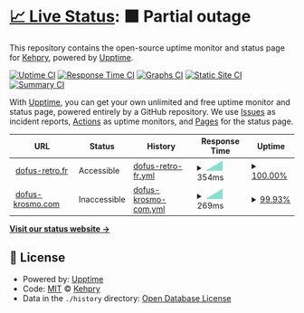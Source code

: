 # [📈 Live Status](https://Kehpry.github.io/phishcheck): <!--live status--> **🟧 Partial outage**

This repository contains the open-source uptime monitor and status page for [Kehpry](https://Kehpry.github.io/phishcheck), powered by [Upptime](https://github.com/upptime/upptime).

[![Uptime CI](https://github.com/Kehpry/phishcheck/workflows/Uptime%20CI/badge.svg)](https://github.com/Kehpry/phishcheck/actions?query=workflow%3A%22Uptime+CI%22)
[![Response Time CI](https://github.com/Kehpry/phishcheck/workflows/Response%20Time%20CI/badge.svg)](https://github.com/Kehpry/phishcheck/actions?query=workflow%3A%22Response+Time+CI%22)
[![Graphs CI](https://github.com/Kehpry/phishcheck/workflows/Graphs%20CI/badge.svg)](https://github.com/Kehpry/phishcheck/actions?query=workflow%3A%22Graphs+CI%22)
[![Static Site CI](https://github.com/Kehpry/phishcheck/workflows/Static%20Site%20CI/badge.svg)](https://github.com/Kehpry/phishcheck/actions?query=workflow%3A%22Static+Site+CI%22)
[![Summary CI](https://github.com/Kehpry/phishcheck/workflows/Summary%20CI/badge.svg)](https://github.com/Kehpry/phishcheck/actions?query=workflow%3A%22Summary+CI%22)

With [Upptime](https://upptime.js.org), you can get your own unlimited and free uptime monitor and status page, powered entirely by a GitHub repository. We use [Issues](https://github.com/Kehpry/phishcheck/issues) as incident reports, [Actions](https://github.com/Kehpry/phishcheck/actions) as uptime monitors, and [Pages](https://Kehpry.github.io/phishcheck) for the status page.

<!--start: status pages-->
<!-- This summary is generated by Upptime (https://github.com/upptime/upptime) -->
<!-- Do not edit this manually, your changes will be overwritten -->
<!-- prettier-ignore -->
| URL | Status | History | Response Time | Uptime |
| --- | ------ | ------- | ------------- | ------ |
| <img alt="" src="https://favicons.githubusercontent.com/dofus-retro.fr" height="13"> [dofus-retro.fr](https://dofus-retro.fr) | Accessible | [dofus-retro-fr.yml](https://github.com/Kehpry/phishcheck/commits/HEAD/history/dofus-retro-fr.yml) | <details><summary><img alt="Response time graph" src="./graphs/dofus-retro-fr/response-time-week.png" height="20"> 354ms</summary><br><a href="https://phishcheck.dofhelp.fr/history/dofus-retro-fr"><img alt="Response time 354" src="https://img.shields.io/endpoint?url=https%3A%2F%2Fraw.githubusercontent.com%2FKehpry%2Fphishcheck%2FHEAD%2Fapi%2Fdofus-retro-fr%2Fresponse-time.json"></a><br><a href="https://phishcheck.dofhelp.fr/history/dofus-retro-fr"><img alt="24-hour response time 354" src="https://img.shields.io/endpoint?url=https%3A%2F%2Fraw.githubusercontent.com%2FKehpry%2Fphishcheck%2FHEAD%2Fapi%2Fdofus-retro-fr%2Fresponse-time-day.json"></a><br><a href="https://phishcheck.dofhelp.fr/history/dofus-retro-fr"><img alt="7-day response time 354" src="https://img.shields.io/endpoint?url=https%3A%2F%2Fraw.githubusercontent.com%2FKehpry%2Fphishcheck%2FHEAD%2Fapi%2Fdofus-retro-fr%2Fresponse-time-week.json"></a><br><a href="https://phishcheck.dofhelp.fr/history/dofus-retro-fr"><img alt="30-day response time 354" src="https://img.shields.io/endpoint?url=https%3A%2F%2Fraw.githubusercontent.com%2FKehpry%2Fphishcheck%2FHEAD%2Fapi%2Fdofus-retro-fr%2Fresponse-time-month.json"></a><br><a href="https://phishcheck.dofhelp.fr/history/dofus-retro-fr"><img alt="1-year response time 354" src="https://img.shields.io/endpoint?url=https%3A%2F%2Fraw.githubusercontent.com%2FKehpry%2Fphishcheck%2FHEAD%2Fapi%2Fdofus-retro-fr%2Fresponse-time-year.json"></a></details> | <details><summary><a href="https://phishcheck.dofhelp.fr/history/dofus-retro-fr">100.00%</a></summary><a href="https://phishcheck.dofhelp.fr/history/dofus-retro-fr"><img alt="All-time uptime 100.00%" src="https://img.shields.io/endpoint?url=https%3A%2F%2Fraw.githubusercontent.com%2FKehpry%2Fphishcheck%2FHEAD%2Fapi%2Fdofus-retro-fr%2Fuptime.json"></a><br><a href="https://phishcheck.dofhelp.fr/history/dofus-retro-fr"><img alt="24-hour uptime 100.00%" src="https://img.shields.io/endpoint?url=https%3A%2F%2Fraw.githubusercontent.com%2FKehpry%2Fphishcheck%2FHEAD%2Fapi%2Fdofus-retro-fr%2Fuptime-day.json"></a><br><a href="https://phishcheck.dofhelp.fr/history/dofus-retro-fr"><img alt="7-day uptime 100.00%" src="https://img.shields.io/endpoint?url=https%3A%2F%2Fraw.githubusercontent.com%2FKehpry%2Fphishcheck%2FHEAD%2Fapi%2Fdofus-retro-fr%2Fuptime-week.json"></a><br><a href="https://phishcheck.dofhelp.fr/history/dofus-retro-fr"><img alt="30-day uptime 100.00%" src="https://img.shields.io/endpoint?url=https%3A%2F%2Fraw.githubusercontent.com%2FKehpry%2Fphishcheck%2FHEAD%2Fapi%2Fdofus-retro-fr%2Fuptime-month.json"></a><br><a href="https://phishcheck.dofhelp.fr/history/dofus-retro-fr"><img alt="1-year uptime 100.00%" src="https://img.shields.io/endpoint?url=https%3A%2F%2Fraw.githubusercontent.com%2FKehpry%2Fphishcheck%2FHEAD%2Fapi%2Fdofus-retro-fr%2Fuptime-year.json"></a></details>
| <img alt="" src="https://favicons.githubusercontent.com/dofus-krosmo.com" height="13"> [dofus-krosmo.com](https://dofus-krosmo.com/) | Inaccessible | [dofus-krosmo-com.yml](https://github.com/Kehpry/phishcheck/commits/HEAD/history/dofus-krosmo-com.yml) | <details><summary><img alt="Response time graph" src="./graphs/dofus-krosmo-com/response-time-week.png" height="20"> 269ms</summary><br><a href="https://phishcheck.dofhelp.fr/history/dofus-krosmo-com"><img alt="Response time 269" src="https://img.shields.io/endpoint?url=https%3A%2F%2Fraw.githubusercontent.com%2FKehpry%2Fphishcheck%2FHEAD%2Fapi%2Fdofus-krosmo-com%2Fresponse-time.json"></a><br><a href="https://phishcheck.dofhelp.fr/history/dofus-krosmo-com"><img alt="24-hour response time 269" src="https://img.shields.io/endpoint?url=https%3A%2F%2Fraw.githubusercontent.com%2FKehpry%2Fphishcheck%2FHEAD%2Fapi%2Fdofus-krosmo-com%2Fresponse-time-day.json"></a><br><a href="https://phishcheck.dofhelp.fr/history/dofus-krosmo-com"><img alt="7-day response time 269" src="https://img.shields.io/endpoint?url=https%3A%2F%2Fraw.githubusercontent.com%2FKehpry%2Fphishcheck%2FHEAD%2Fapi%2Fdofus-krosmo-com%2Fresponse-time-week.json"></a><br><a href="https://phishcheck.dofhelp.fr/history/dofus-krosmo-com"><img alt="30-day response time 269" src="https://img.shields.io/endpoint?url=https%3A%2F%2Fraw.githubusercontent.com%2FKehpry%2Fphishcheck%2FHEAD%2Fapi%2Fdofus-krosmo-com%2Fresponse-time-month.json"></a><br><a href="https://phishcheck.dofhelp.fr/history/dofus-krosmo-com"><img alt="1-year response time 269" src="https://img.shields.io/endpoint?url=https%3A%2F%2Fraw.githubusercontent.com%2FKehpry%2Fphishcheck%2FHEAD%2Fapi%2Fdofus-krosmo-com%2Fresponse-time-year.json"></a></details> | <details><summary><a href="https://phishcheck.dofhelp.fr/history/dofus-krosmo-com">99.93%</a></summary><a href="https://phishcheck.dofhelp.fr/history/dofus-krosmo-com"><img alt="All-time uptime 99.93%" src="https://img.shields.io/endpoint?url=https%3A%2F%2Fraw.githubusercontent.com%2FKehpry%2Fphishcheck%2FHEAD%2Fapi%2Fdofus-krosmo-com%2Fuptime.json"></a><br><a href="https://phishcheck.dofhelp.fr/history/dofus-krosmo-com"><img alt="24-hour uptime 99.93%" src="https://img.shields.io/endpoint?url=https%3A%2F%2Fraw.githubusercontent.com%2FKehpry%2Fphishcheck%2FHEAD%2Fapi%2Fdofus-krosmo-com%2Fuptime-day.json"></a><br><a href="https://phishcheck.dofhelp.fr/history/dofus-krosmo-com"><img alt="7-day uptime 99.93%" src="https://img.shields.io/endpoint?url=https%3A%2F%2Fraw.githubusercontent.com%2FKehpry%2Fphishcheck%2FHEAD%2Fapi%2Fdofus-krosmo-com%2Fuptime-week.json"></a><br><a href="https://phishcheck.dofhelp.fr/history/dofus-krosmo-com"><img alt="30-day uptime 99.93%" src="https://img.shields.io/endpoint?url=https%3A%2F%2Fraw.githubusercontent.com%2FKehpry%2Fphishcheck%2FHEAD%2Fapi%2Fdofus-krosmo-com%2Fuptime-month.json"></a><br><a href="https://phishcheck.dofhelp.fr/history/dofus-krosmo-com"><img alt="1-year uptime 99.93%" src="https://img.shields.io/endpoint?url=https%3A%2F%2Fraw.githubusercontent.com%2FKehpry%2Fphishcheck%2FHEAD%2Fapi%2Fdofus-krosmo-com%2Fuptime-year.json"></a></details>

<!--end: status pages-->

[**Visit our status website →**](https://Kehpry.github.io/phishcheck)

## 📄 License

- Powered by: [Upptime](https://github.com/upptime/upptime)
- Code: [MIT](./LICENSE) © [Kehpry](https://Kehpry.github.io/phishcheck)
- Data in the `./history` directory: [Open Database License](https://opendatacommons.org/licenses/odbl/1-0/)
